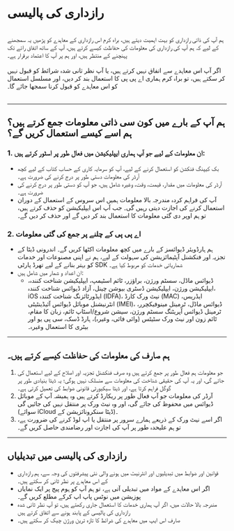 # رازداری کی پالیسی
<br>
ہم آپ کی ذاتی رازداری کو بہت اہمیت دیتے ہیں، براہ کرم اس رازداری کے معاہدے کو پڑھیں یہ سمجھنے کے لیے کہ ہم آپ کی رازداری کی معلومات کی حفاظت کیسے کرتے ہیں، آپ کے ساتھ اتفاق رائے تک پہنچنے کے منتظر ہیں، اور ہم پر آپ کا اعتماد برقرار ہے۔
<br><br>اگر آپ اس معاہدے سے اتفاق نہیں کرتے ہیں، یا آپ نظر ثانی شدہ شرائط کو قبول نہیں کر سکتے ہیں، تو براہ کرم ہماری اے پی پی کا استعمال بند کر دیں، اور مسلسل استعمال کو اس معاہدے کو قبول کرنا سمجھا جائے گا۔
<br><br>

***

## ہم آپ کے بارے میں کون سی ذاتی معلومات جمع کرتے ہیں؟ ہم اسے کیسے استعمال کریں گے؟
### 1. ان معلومات کے لیے جو آپ ہماری ایپلیکیشن میں فعال طور پر اسٹور کرتے ہیں:
   - بک کیپنگ فنکشن کو استعمال کرنے کے لیے، آپ کو سرمایہ کاری کے حساب کتاب کے لیے کچھ آرڈر کی معلومات دستی طور پر درج کرنے کی ضرورت ہے۔
   - آرڈر کی معلومات میں مقدار، قیمت، وقت، وغیرہ شامل ہیں، جو آپ کو دستی طور پر درج کرنے کی ضرورت ہے۔
   - آپ کی فراہم کردہ مندرجہ بالا معلومات ہمیں اس سروس کے استعمال کے دوران استعمال کرنے کی اجازت دیتی رہیں گی۔ جب آپ اس ایپلیکیشن کو حذف کرتے ہیں، تو ہم اوپر دی گئی معلومات کا استعمال بند کر دیں گے اور حذف کر دیں گے۔

### 2. اے پی پی کے چلنے پر جمع کی گئی معلومات
   - ہم ہارڈویئر ڈیوائسز کے بارے میں کچھ معلومات اکٹھا کریں گے۔ اندرونی ڈیٹا کے تجزیہ اور فنکشنل آپٹیمائزیشن کی سہولت کے لیے، ہم نے اپنی مصنوعات اور خدمات کو بہتر بنانے کے لیے تھرڈ پارٹی SDK شماریاتی خدمات کو مربوط کیا ہے۔
   - ان اعداد و شمار میں شامل ہیں:
      - ڈیوائس ماڈل، سسٹم ورژن، براؤزر، ٹائم اسٹیمپ، ایپلیکیشن شناخت کنندہ، ایپلیکیشن ورژن، ایپلیکیشن ڈسٹری بیوشن چینل، آزاد ڈیوائس شناخت کنندہ، iOS ایڈورٹائزنگ شناخت کنندہ (IDFA)، نیٹ ورک کارڈ (MAC) ایڈریس، انٹرنیشنل موبائل ڈیوائس آئیڈینٹیٹی (IMEI)، ڈیوائس ماڈل، ٹرمینل مینوفیکچرر، ٹرمینل ڈیوائس آپریٹنگ سسٹم ورژن، سیشن شروع/اسٹاپ ٹائم، زبان کا مقام، ٹائم زون اور نیٹ ورک سٹیٹس (وائی فائی، وغیرہ)، ہارڈ ڈسک، سی پی یو اور بیٹری کا استعمال وغیرہ۔

***
## ہم صارف کی معلومات کی حفاظت کیسے کرتے ہیں۔
   1. جو معلومات ہم فعال طور پر جمع کرتے ہیں وہ صرف فنکشنل تجزیہ اور اصلاح کے لیے استعمال کی جائے گی، اور یہ آپ کی حقیقی شناخت کی معلومات سے منسلک نہیں ہوگی؛ یہ ڈیٹا بنیادی طور پر گوگل فراہم کرتا ہے، اور ڈیٹا سیکیورٹی قانونی ضوابط کی تعمیل کرتی ہے۔
   2. آرڈر کی معلومات جو آپ فعال طور پر ریکارڈ کرتے ہیں وہ ہمیشہ آپ کے موبائل ڈیوائس میں محفوظ کی جائے گی، اور وہ نیٹ ورک پر منتقل نہیں کی جائیں گی (سوائے iCloud ڈیٹا سنکرونائزیشن کے)۔
   3. اگر اسے نیٹ ورک کے ذریعے ہمارے سرور پر منتقل یا اپ لوڈ کرنے کی ضرورت ہے، تو ہم علیحدہ طور پر آپ کی اجازت اور رضامندی حاصل کریں گے۔
***
## رازداری کی پالیسی میں تبدیلیاں
   - قوانین اور ضوابط میں تبدیلیوں اور انٹرنیٹ میں ہونے والی نئی پیشرفتوں کی وجہ سے، ہم رازداری کے اس معاہدے پر نظر ثانی کر سکتے ہیں۔
   - اگر اس معاہدے کے مواد میں تبدیلی آتی ہے، تو ہم آپ کو ہوم پیج پر ایک نمایاں پوزیشن میں نوٹس پاپ اپ کرکے مطلع کریں گے۔
   - مندرجہ بالا حالات میں، اگر آپ ہماری خدمات کا استعمال جاری رکھتے ہیں، تو آپ نظر ثانی شدہ رازداری کی پالیسی کے پابند ہونے سے اتفاق کرتے ہیں
   - صارف اس ایپ میں معاہدے کی شرائط کا تازہ ترین ورژن چیک کر سکتے ہیں۔
